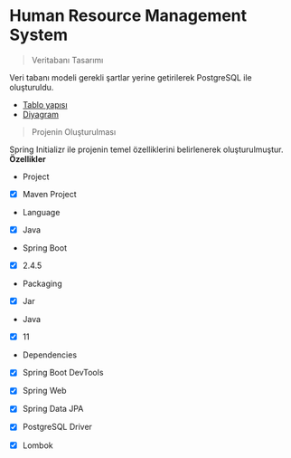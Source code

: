 # Human Resource Management System
> Veritabanı Tasarımı <br>

Veri tabanı modeli gerekli şartlar yerine getirilerek PostgreSQL ile oluşturuldu.<br>
* [Tablo yapısı](https://github.com/nurseda-diker/Human-Resource-Management-System/blob/main/database%20design/hrms.png) <br>
* [Diyagram](https://github.com/nurseda-diker/Human-Resource-Management-System/blob/main/database%20design/hrms.png) <br>

> Projenin Oluşturulması

Spring Initializr ile projenin temel özelliklerini belirlenerek oluşturulmuştur. <br>
**Özellikler**  <br>
* Project <br>
- [X] Maven Project
* Language
- [X] Java
* Spring Boot
- [X] 2.4.5
* Packaging
- [X] Jar
* Java
- [X] 11
* Dependencies
- [X] Spring Boot DevTools
- [X] Spring Web
- [X] Spring Data JPA
- [X] PostgreSQL Driver
- [X] Lombok


